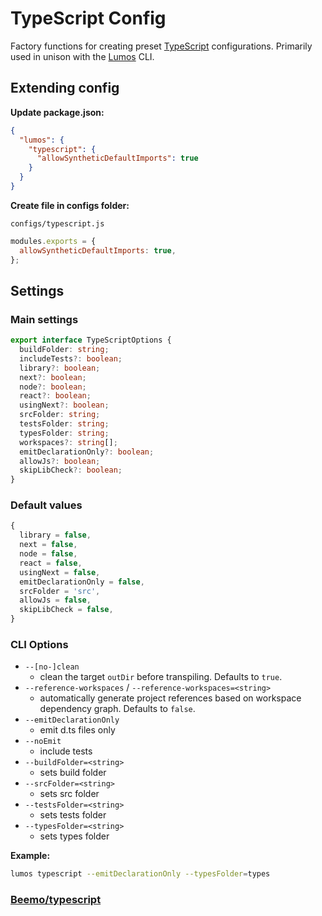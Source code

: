 # TypeScript Config

Factory functions for creating preset [TypeScript](https://www.typescriptlang.org/) configurations.
Primarily used in unison with the [Lumos](https://www.npmjs.com/package/@oriflame/lumos) CLI.

## Extending config

**Update package.json:**

```json
{
  "lumos": {
    "typescript": {
      "allowSyntheticDefaultImports": true
    }
  }
}
```

**Create file in configs folder:**

`configs/typescript.js`

```js
modules.exports = {
  allowSyntheticDefaultImports: true,
};
```

## Settings

### Main settings

```ts
export interface TypeScriptOptions {
  buildFolder: string;
  includeTests?: boolean;
  library?: boolean;
  next?: boolean;
  node?: boolean;
  react?: boolean;
  usingNext?: boolean;
  srcFolder: string;
  testsFolder: string;
  typesFolder: string;
  workspaces?: string[];
  emitDeclarationOnly?: boolean;
  allowJs?: boolean;
  skipLibCheck?: boolean;
}
```

### Default values

```ts
{
  library = false,
  next = false,
  node = false,
  react = false,
  usingNext = false,
  emitDeclarationOnly = false,
  srcFolder = 'src',
  allowJs = false,
  skipLibCheck = false,
}
```

### CLI Options

- `--[no-]clean`
  - clean the target `outDir` before transpiling. Defaults to `true`.
- `--reference-workspaces` / `--reference-workspaces=<string>`
  - automatically generate project references based on workspace dependency graph. Defaults to
    `false`.
- `--emitDeclarationOnly`
  - emit d.ts files only
- `--noEmit`
  - include tests
- `--buildFolder=<string>`
  - sets build folder
- `--srcFolder=<string>`
  - sets src folder
- `--testsFolder=<string>`
  - sets tests folder
- `--typesFolder=<string>`
  - sets types folder

**Example:**

```bash
lumos typescript --emitDeclarationOnly --typesFolder=types
```

### [Beemo/typescript](https://milesj.gitbook.io/beemo/driver/typescript)
